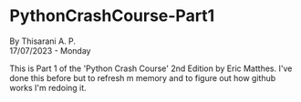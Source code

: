 # PythonCrashCourse-Part1
By Thisarani A. P.   
17/07/2023 - Monday

This is Part 1 of the 'Python Crash Course' 2nd Edition by Eric Matthes.
I've done this before but to refresh m memory and to figure out how github works I'm redoing it.
